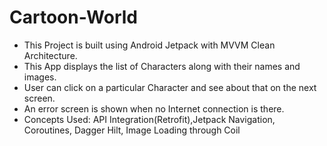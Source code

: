 # Cartoon-World
- This Project is built using Android Jetpack with MVVM Clean Architecture.
- This App displays the list of Characters along with their names and images.
- User can click on a particular Character and see about that on the next screen.
- An error screen is shown when no Internet connection is there.
- Concepts Used: API Integration(Retrofit),Jetpack Navigation, Coroutines, Dagger Hilt, Image Loading through Coil
